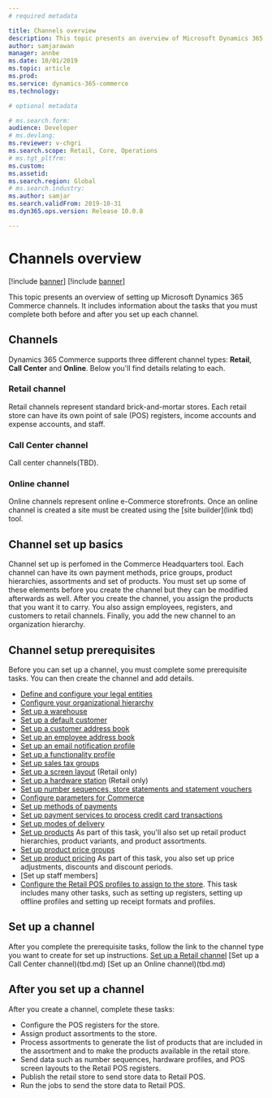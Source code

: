 ```yaml
---
# required metadata

title: Channels overview
description: This topic presents an overview of Microsoft Dynamics 365 Commerce channels.
author: samjarawan
manager: annbe
ms.date: 10/01/2019
ms.topic: article
ms.prod: 
ms.service: dynamics-365-commerce
ms.technology: 

# optional metadata

# ms.search.form: 
audience: Developer
# ms.devlang: 
ms.reviewer: v-chgri
ms.search.scope: Retail, Core, Operations
# ms.tgt_pltfrm: 
ms.custom: 
ms.assetid: 
ms.search.region: Global
# ms.search.industry: 
ms.author: samjar
ms.search.validFrom: 2019-10-31
ms.dyn365.ops.version: Release 10.0.8

---
```

# Channels overview

[!include [banner](../includes/preview-banner.md)]
[!include [banner](../includes/banner.md)]

This topic presents an overview of setting up Microsoft Dynamics 365 Commerce channels. It includes information about the tasks that you must complete both before and after you set up each channel. 

## Channels
Dynamics 365 Commerce supports three different channel types: **Retail**, **Call Center** and **Online**.  Below you'll find details relating to each. 

### Retail channel
Retail channels represent standard brick-and-mortar stores. Each retail store can have its own point of sale (POS) registers, income accounts and expense accounts, and staff. 

### Call Center channel
Call center channels(TBD).

### Online channel
Online channels represent online e-Commerce storefronts. Once an online channel is created a site must be created using the [site builder](link tbd) tool.

## Channel set up basics
Channel set up is perfomed in the Commerce Headquarters tool. Each channel can have its own payment methods, price groups, product hierarchies, assortments and set of products. You must set up some of these elements before you create the channel but they can be modified afterwards as well. After you create the channel, you assign the products that you want it to carry. You also assign employees, registers, and customers to retail channels. Finally, you add the new channel to an organization hierarchy.

## Channel setup prerequisites
Before you can set up a channel, you must complete some prerequisite tasks. You can then create the channel and add details.

* [Define and configure your legal entities](channels-legal-entities.md)
* [Configure your organizational hierarchy](channels-org-hierarchies.md)
* [Set up a warehouse](tbd.md)
* [Set up a default customer](tbd.md)
* [Set up a customer address book](tbd.md)
* [Set up an employee address book](tbd.md)
* [Set up an email notification profile](tbd.md)
* [Set up a functionality profile](tbd.md)
* [Set up sales tax groups](tbd.md)
* [Set up a screen layout](tbd.md) (Retail only)
* [Set up a hardware station](tbd.md) (Retail only)
* [Set up number sequences, store statements and statement vouchers](tbd.md)
* [Configure parameters for Commerce](tbd.md)
* [Set up methods of payments](tbd.md) 
* [Set up payment services to process credit card transactions](tbd.md)
* [Set up modes of delivery](tbd.md)
* [Set up products](tbd.md) As part of this task, you'll also set up retail product hierarchies, product variants, and product assortments.
* [Set up product price groups](tbd.md)
* [Set up product pricing](tbd.md)  As part of this task, you also set up price adjustments, discounts and discount periods.
* [Set up staff members]
* [Configure the Retail POS profiles to assign to the store](tbd.md).  This task includes many other tasks, such as setting up registers, setting up offline profiles and setting up receipt formats and profiles.

## Set up a channel
After you complete the prerequisite tasks, follow the link to the channel type you want to create for set up instructions.
[Set up a Retail channel](tbd.md)
[Set up a Call Center channel)(tbd.md)
[Set up an Online channel)(tbd.md)

## After you set up a channel
After you create a channel, complete these tasks:

* Configure the POS registers for the store.
* Assign product assortments to the store.
* Process assortments to generate the list of products that are included in the assortment and to make the products available in the retail store.
* Send data such as number sequences, hardware profiles, and POS screen layouts to the Retail POS registers.
* Publish the retail store to send store data to Retail POS.
* Run the jobs to send the store data to Retail POS.
